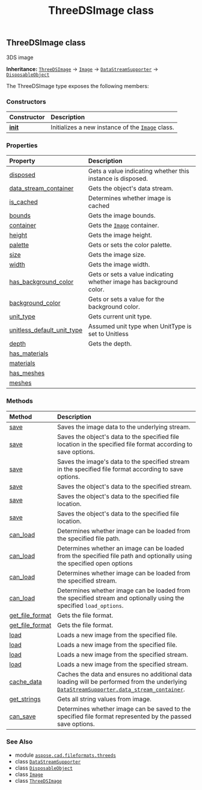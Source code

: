 ﻿---
title: ThreeDSImage class
second_title: Aspose.CAD for Python via .NET API References
description: 
type: docs
weight: 10
url: /aspose.cad.fileformats.threeds/threedsimage/
is_root: false
---

## ThreeDSImage class

3DS image



**Inheritance:** [`ThreeDSImage`](/cad/python-net/aspose.cad.fileformats.threeds/threedsimage) → 
[`Image`](/cad/python-net/aspose.cad/image) → 
[`DataStreamSupporter`](/cad/python-net/aspose.cad/datastreamsupporter) → 
[`DisposableObject`](/cad/python-net/aspose.cad/disposableobject)



The ThreeDSImage type exposes the following members:

### Constructors
| Constructor | Description |
| :- | :- |
| [__init__](/cad/python-net/aspose.cad.fileformats.threeds/threedsimage/__init__/#) | Initializes a new instance of the [`Image`](/cad/python-net/aspose.cad/image) class. |


### Properties
| Property | Description |
| :- | :- |
| [disposed](/cad/python-net/aspose.cad.fileformats.threeds/threedsimage/disposed) | Gets a value indicating whether this instance is disposed. |
| [data_stream_container](/cad/python-net/aspose.cad.fileformats.threeds/threedsimage/data_stream_container) | Gets the object's data stream. |
| [is_cached](/cad/python-net/aspose.cad.fileformats.threeds/threedsimage/is_cached) | Determines whether image is cached |
| [bounds](/cad/python-net/aspose.cad.fileformats.threeds/threedsimage/bounds) | Gets the image bounds. |
| [container](/cad/python-net/aspose.cad.fileformats.threeds/threedsimage/container) | Gets the [`Image`](/cad/python-net/aspose.cad/image) container. |
| [height](/cad/python-net/aspose.cad.fileformats.threeds/threedsimage/height) | Gets the image height. |
| [palette](/cad/python-net/aspose.cad.fileformats.threeds/threedsimage/palette) | Gets or sets the color palette. |
| [size](/cad/python-net/aspose.cad.fileformats.threeds/threedsimage/size) | Gets the image size. |
| [width](/cad/python-net/aspose.cad.fileformats.threeds/threedsimage/width) | Gets the image width. |
| [has_background_color](/cad/python-net/aspose.cad.fileformats.threeds/threedsimage/has_background_color) | Gets or sets a value indicating whether image has background color. |
| [background_color](/cad/python-net/aspose.cad.fileformats.threeds/threedsimage/background_color) | Gets or sets a value for the background color. |
| [unit_type](/cad/python-net/aspose.cad.fileformats.threeds/threedsimage/unit_type) | Gets current unit type. |
| [unitless_default_unit_type](/cad/python-net/aspose.cad.fileformats.threeds/threedsimage/unitless_default_unit_type) | Assumed unit type when UnitType is set to Unitless |
| [depth](/cad/python-net/aspose.cad.fileformats.threeds/threedsimage/depth) | Gets the depth. |
| [has_materials](/cad/python-net/aspose.cad.fileformats.threeds/threedsimage/has_materials) |  |
| [materials](/cad/python-net/aspose.cad.fileformats.threeds/threedsimage/materials) |  |
| [has_meshes](/cad/python-net/aspose.cad.fileformats.threeds/threedsimage/has_meshes) |  |
| [meshes](/cad/python-net/aspose.cad.fileformats.threeds/threedsimage/meshes) |  |


### Methods
| Method | Description |
| :- | :- |
| [save](/cad/python-net/aspose.cad.fileformats.threeds/threedsimage/save/#) | Saves the image data to the underlying stream. |
| [save](/cad/python-net/aspose.cad.fileformats.threeds/threedsimage/save/#str-aspose.cad.ImageOptionsBase) | Saves the object's data to the specified file location in the specified file format according to save options. |
| [save](/cad/python-net/aspose.cad.fileformats.threeds/threedsimage/save/#io.RawIOBase-aspose.cad.ImageOptionsBase) | Saves the image's data to the specified stream in the specified file format according to save options. |
| [save](/cad/python-net/aspose.cad.fileformats.threeds/threedsimage/save/#io.RawIOBase) | Saves the object's data to the specified stream. |
| [save](/cad/python-net/aspose.cad.fileformats.threeds/threedsimage/save/#str) | Saves the object's data to the specified file location. |
| [save](/cad/python-net/aspose.cad.fileformats.threeds/threedsimage/save/#str-bool) | Saves the object's data to the specified file location. |
| [can_load](/cad/python-net/aspose.cad.fileformats.threeds/threedsimage/can_load/#str) | Determines whether image can be loaded from the specified file path. |
| [can_load](/cad/python-net/aspose.cad.fileformats.threeds/threedsimage/can_load/#str-aspose.cad.LoadOptions) | Determines whether an image can be loaded from the specified file path and optionally using the specified open options |
| [can_load](/cad/python-net/aspose.cad.fileformats.threeds/threedsimage/can_load/#io.RawIOBase) | Determines whether image can be loaded from the specified stream. |
| [can_load](/cad/python-net/aspose.cad.fileformats.threeds/threedsimage/can_load/#io.RawIOBase-aspose.cad.LoadOptions) | Determines whether image can be loaded from the specified stream and optionally using the specified `load_options`. |
| [get_file_format](/cad/python-net/aspose.cad.fileformats.threeds/threedsimage/get_file_format/#str) | Gets the file format. |
| [get_file_format](/cad/python-net/aspose.cad.fileformats.threeds/threedsimage/get_file_format/#io.RawIOBase) | Gets the file format. |
| [load](/cad/python-net/aspose.cad.fileformats.threeds/threedsimage/load/#str-aspose.cad.LoadOptions) | Loads a new image from the specified file. |
| [load](/cad/python-net/aspose.cad.fileformats.threeds/threedsimage/load/#str) | Loads a new image from the specified file. |
| [load](/cad/python-net/aspose.cad.fileformats.threeds/threedsimage/load/#io.RawIOBase-aspose.cad.LoadOptions) | Loads a new image from the specified stream. |
| [load](/cad/python-net/aspose.cad.fileformats.threeds/threedsimage/load/#io.RawIOBase) | Loads a new image from the specified stream. |
| [cache_data](/cad/python-net/aspose.cad.fileformats.threeds/threedsimage/cache_data/#) | Caches the data and ensures no additional data loading will be performed from the underlying [`DataStreamSupporter.data_stream_container`](/cad/python-net/aspose.cad/datastreamsupporter#data_stream_container). |
| [get_strings](/cad/python-net/aspose.cad.fileformats.threeds/threedsimage/get_strings/#) | Gets all string values from image. |
| [can_save](/cad/python-net/aspose.cad.fileformats.threeds/threedsimage/can_save/#aspose.cad.ImageOptionsBase) | Determines whether image can be saved to the specified file format represented by the passed save options. |



### See Also
* module [`aspose.cad.fileformats.threeds`](..)
* class [`DataStreamSupporter`](/cad/python-net/aspose.cad/datastreamsupporter)
* class [`DisposableObject`](/cad/python-net/aspose.cad/disposableobject)
* class [`Image`](/cad/python-net/aspose.cad/image)
* class [`ThreeDSImage`](/cad/python-net/aspose.cad.fileformats.threeds/threedsimage)
